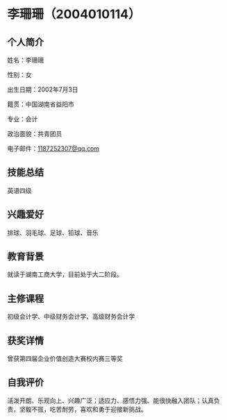 # 李珊珊（2004010114）

## 个人简介

姓名：李珊珊

性别：女

出生日期：2002年7月3日

籍贯：中国湖南省益阳市

专业：会计

政治面貌：共青团员

电子邮件：1187252307@qq.com

## 技能总结
英语四级

## 兴趣爱好
排球、羽毛球、足球、铅球、音乐

## 教育背景
就读于湖南工商大学，目前处于大二阶段。

## 主修课程
初级会计学、中级财务会计学、高级财务会计学

## 获奖详情
曾获第四届企业价值创造大赛校内赛三等奖

## 自我评价
活泼开朗、乐观向上、兴趣广泛；适应力、感悟力强、能很快融入团队；认真负责，坚毅不拔，吃苦耐劳，喜欢和勇于迎接新挑战。

